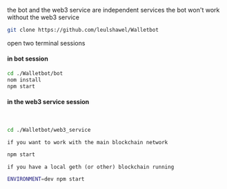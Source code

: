 the bot and the web3 service are independent services 
the bot won't work without the web3 service

```sh
git clone https://github.com/leulshawel/Walletbot
```

open two terminal sessions

<h4>in bot session</h4>

```sh
cd ./Walletbot/bot
nom install
npm start
```

<h4>in the web3 service session</h4><br>

```sh
cd ./Walletbot/web3_service
```

    if you want to work with the main blockchain network

```sh
npm start
```
    if you have a local geth (or other) blockchain running
```sh
ENVIRONMENT=dev npm start
```